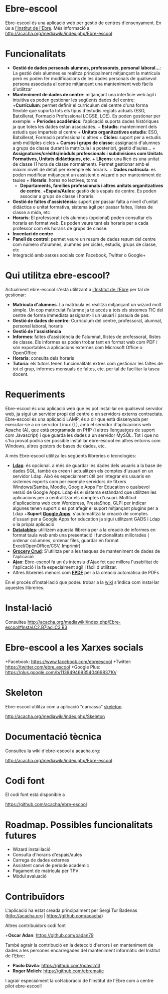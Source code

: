 Ebre-escool
==

Ebre-escool és una aplicació web per gestió de centres d'ensenyament. En ús a [l'Institut de l'Ebre](https://www.iesebre.com). Més informació a http://acacha.org/mediawiki/index.php/Ebre-escool

Funcionalitats
==

+ __Gestió de dades personals alumnes, professorats, personal laboral...__: La gestió dels alumnes es realitza principalment mitjançant la matrícula però es poden fer modificacions de les dades personals de qualsevol persona associada al centre mitjançant una manteniment web fàcils d'utilitzar
+ __Manteniment de dades de centre__: mitjançant una interficie web àgil i intuitiva es poden gestionar les següents dades del centre:
	+__Currículum__: permet definir el currículum del centre d'una forma flexible que suporta tots els tipus d'estudis reglats actuals (ESO, Batxillerat, Formació Professional LOGSE, LOE). Es poden gestionar per exemple:
		+ __Períodes acadèmics__: l'aplicació suporta dades històriques ja que totes les dades estan associades.
		+ __Estudis__: manteniment dels estudis que imparteix el centre
		+ __Unitats organitzatives estudis__: ESO, Batxillerat, Formació professional o altres
		+ __Cicles__: suport per a estudis amb múltiples cicles
		+ __Cursos i grups de classe__: assignació d'alumnes a grups de classe durant la matrícula i a posteriori, gestió d'aules...
		+ __Assignatures/crèdits/mòduls professionals i subdivisions com Unitats Formatives, Unitats didàctiques, etc__.
		+ __Lliçons__: una llicó és una unitat de classe (1 hora de classe normalment). Permet gestionar amb el màxim nivell de detall per exemple els horaris.
		+ __Dades matrícula__: es poden modificar mitjançant un assistent o wizard o per manteniment de taules
		+ __Horaris__: hores no lectives, torns
	+ __Departaments, families professionals i altres unitats organitzatives de centre__.
	+__Espais/Aules__: gestió dels espais de centre. Es poden associar a grups de classe i horaris.
+ __Gestió de faltes d'assistència__: suport per passar falta a nivell d'unitat didàctica o unitat formativa, sistema àgil per passar faltes, llistes de classe a mida, etc
+ __Horaris__: El professorat i els alumnes (opcional) poden consultar els horaris en format web. Es poden veure tant els horaris per a cada professor com els horaris de grups de classe.
+ __Inventari de centre__
+ __Panell de control__: permet veure un resum de dades resum del centre com número d'alumnes, alumnes per cicles, estudis, grups de classe, etc
+ Integració amb xarxes socials com Facebook, Twitter o Google+


Qui utilitza ebre-escool?
==

Actualment ebre-escool s'està utilitzant a [l'Institut de l'Ebre](https://www.iesebre.com) per tal de gestionar:

+ __Matrícula d'alumnes__. La matrícula es realitza mitjançant un wizard molt simple. Un cop matriculat l'alumne ja té accés a tots els sistemes TIC del centre de forma immediata assignant-li un usuari i paraula de pas.
+ __Gestió de dades de centre__: Currículum del centre, professorat, alumnat, personal laboral, horaris
+ __Gestió de l'assistència__
+ __Informes__: faltes d'assistència de l'alumnat, llistes de professorat, llistes de classe. Els informes es poden trobar tant en format web com PDF i són exportables a aplicacions externes com Microsoft Office o OpenOffice
+ __Horaris__: consulta dels horaris
+ __Tutoria__: els tutors tenen funcionalitats extres com gestionar les faltes de tot el grup, informes mensuals de faltes, etc. per tal de facilitar la tasca docent.

Requeriments
==

Ebre-escool és una aplicació web que es pot instal·lar en qualsevol servidor web, ja sigui un servidor propi del centre o en servidors externs contractats. Ebre-escool és una aplicació LAMP, és a dir que està dissenyada per executar-se a un servidor Linux (L), amb el servidor d'aplicacions web Apache (A), que està programada en PHP (i altres llenguatges de suport com Javascript) i que guarda les dades a un servidor MySQL. Tot  i que no s'ha provat podria ser possible instal·lar ebre-escool en altres entorns com Windows, altres gestors de bases de dades, etc.

A més Ebre-escool utilitza les següents llibreries o tecnologies:

+ __[Ldap](http://acacha.org/mediawiki/index.php/Ldap)__: és opcional. a més de guardar les dades dels usuaris a la base de dades SQL, també es creen i actualitzen els comptes d'usuari en un servidor Ldap. Això és especialment útil per integrar els usuaris en sistemes experts com per exemple servidors de fitxers Windows/Samba, Moodle, Google Apps For Education o qualsevol versió de Google Apps. Ldap és el sistema estàndard que utilitzen les aplicacions per a centralitzar els comptes d'usuari. Multitud d'aplicacions web com Wordpress, PrestaShop, GLPI per indicar algunes tenen suport o es pot afegir el suport mitjançant plugins per a Ldap
+__Suport [Google Apps](http://acacha.org/mediawiki/index.php/)__: s'automatitza la creació de comptes d'usuari per a Google Apps for education ja sigui utilitzant GADS i Ldap o la pròpia aplicació
+ __[Datatables](http://acacha.org/mediawiki/index.php/Datatables)__: utilitzem aquesta llibreria per a la creació de informes en format taula web amb una presentació i funcionalitats millorades ( ordenar columnes, ordenar files, guardar en format Excel/OpenOffice/CSV, Imprimir)
+ __[Grocery Crud](http://acacha.org/mediawiki/index.php/Grocery_Crud)__: S'utilitza per a les tasques de manteniment de dades de l'aplicació
+ __[Ajax](http://acacha.org/mediawiki/index.php/Ajax)__: Ebre-escool fa un ús intensiu d'Ajax fet que millora l'usabilitat de l'aplicació i la fa especialment àgil i fàcil d'utilitzar.
+ Altres llibreries menors com __[FPDF](http://acacha.org/mediawiki/index.php/FPDF)__ per a la creació automàtica de PDFs

En el procés d'instal·lació que podeu trobar a la [wiki](http://acacha.org/mediawiki/index.php/Ebre-escool) s'indica com instal·lar aquestes llibreries.

Instal·lació
==

Consulteu http://acacha.org/mediawiki/index.php/Ebre-escool#Instal.C2.B7laci.C3.B3

Ebre-escool a les Xarxes socials
==

+Facebook: https://www.facebook.com/ebreescool
+Twitter: https://twitter.com/ebre_escool
+Google Plus: https://plus.google.com/b/113949469354046983710/

Skeleton
== 

Ebre-escool utilitza com a aplicació "carcassa" [skeleton](https://github.com/acacha/skeleton).

http://acacha.org/mediawiki/index.php/Skeleton

Documentació tècnica
==

Consulteu la wiki d'ebre-escool a acacha.org:

 http://acacha.org/mediawiki/index.php/Ebre-escool

Codi font
==

El codi font està disponible a

 https://github.com/acacha/ebre-escool

Roadmap. Possibles funcionalitats futures
==

+ Wizard instal·lació
+ Consulta d'horaris d'espais/aules
+ Carrega de dades externes
+ Assistent canvi de perìode acadèmic
+ Pagament de matrícula per TPV
+ Mòdul avaluació

Contribuïdors
==

L'aplicació ha estat creada principalment per Sergi Tur Badenas (http://acacha.org | https://github.com/acacha)

Altres contribuidors codi font

+__Oscar Adan__: https://github.com/oadan79

També agrair la contribució en la detecció d'errors i en manteniment de dades a les persones encarregades del manteniment informàtic del Institut de l'Ebre:

+ __Paolo Dàvila__: https://github.com/pdavila13
+ __Roger Melich__: https://github.com/ebrematic


I agraïr especialment la col·laboració de l'Institut de l'Ebre com a centre pilot ebre-escool!
